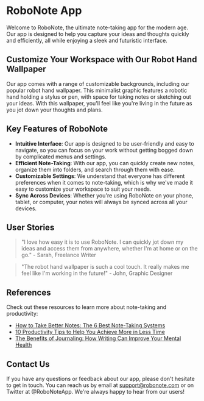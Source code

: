 <!--font:Lobster-->

# RoboNote App

Welcome to RoboNote, the ultimate note-taking app for the modern age. Our app is designed to help you capture your ideas and thoughts quickly and efficiently, all while enjoying a sleek and futuristic interface.

## Customize Your Workspace with Our Robot Hand Wallpaper

Our app comes with a range of customizable backgrounds, including our popular robot hand wallpaper. This minimalist graphic features a robotic hand holding a stylus or pen, with space for taking notes or sketching out your ideas. With this wallpaper, you'll feel like you're living in the future as you jot down your thoughts and plans.

## Key Features of RoboNote

- **Intuitive Interface**: Our app is designed to be user-friendly and easy to navigate, so you can focus on your work without getting bogged down by complicated menus and settings.
- **Efficient Note-Taking**: With our app, you can quickly create new notes, organize them into folders, and search through them with ease.
- **Customizable Settings**: We understand that everyone has different preferences when it comes to note-taking, which is why we've made it easy to customize your workspace to suit your needs.
- **Sync Across Devices**: Whether you're using RoboNote on your phone, tablet, or computer, your notes will always be synced across all your devices.

## User Stories

> "I love how easy it is to use RoboNote. I can quickly jot down my ideas and access them from anywhere, whether I'm at home or on the go." - Sarah, Freelance Writer

> "The robot hand wallpaper is such a cool touch. It really makes me feel like I'm working in the future!" - John, Graphic Designer

## References

Check out these resources to learn more about note-taking and productivity:

- [How to Take Better Notes: The 6 Best Note-Taking Systems](#)
- [10 Productivity Tips to Help You Achieve More in Less Time](#)
- [The Benefits of Journaling: How Writing Can Improve Your Mental Health](#)

## Contact Us

If you have any questions or feedback about our app, please don't hesitate to get in touch. You can reach us by email at support@robonote.com or on Twitter at @RoboNoteApp. We're always happy to hear from our users!

<!--

Write me content for website with wallpaper which alt text is:

"A wallpaper featuring a minimalist graphic of a robot hand holding a stylus or pen, with a space for taking notes or sketching ideas."

The name/title of the page should not be 1:1 copy of the alt text but rather a real content of the website which is using this wallpaper.

- Use markdown format 
- Start with heading
- Heading should be short and concise
- The content should look like a real website 
- The website should not be about the wallpaper, wallpaper is just a related background
- Heading should be contain work "wallpaper" or "background"
- Include real sections like references, contact, user stories, etc. use things relevant to the page purpose.
- Feel free to use structure like headings, bullets, numbering, blockquotes, paragraphs, horizontal lines, etc.
- You can use formatting like bold or _italic_
- You can include UTF-8 emojis
- Links should be only #hash anchors (and you can refer to the document itself)
- Do not include images


---


# RoboNote - A Minimalist Note-taking App with a Futuristic Twist

Welcome to RoboNote, the ultimate note-taking app for the modern age. Our app is designed to help you capture your ideas and thoughts quickly and efficiently, all while enjoying a sleek and futuristic interface.

## Customize Your Workspace with Our Robot Hand Wallpaper

Our app comes with a range of customizable backgrounds, including our popular robot hand wallpaper. This minimalist graphic features a robotic hand holding a stylus or pen, with space for taking notes or sketching out your ideas. With this wallpaper, you'll feel like you're living in the future as you jot down your thoughts and plans.

## Key Features of RoboNote

- **Intuitive Interface**: Our app is designed to be user-friendly and easy to navigate, so you can focus on your work without getting bogged down by complicated menus and settings.
- **Efficient Note-Taking**: With our app, you can quickly create new notes, organize them into folders, and search through them with ease.
- **Customizable Settings**: We understand that everyone has different preferences when it comes to note-taking, which is why we've made it easy to customize your workspace to suit your needs.
- **Sync Across Devices**: Whether you're using RoboNote on your phone, tablet, or computer, your notes will always be synced across all your devices.

## User Stories

> "I love how easy it is to use RoboNote. I can quickly jot down my ideas and access them from anywhere, whether I'm at home or on the go." - Sarah, Freelance Writer

> "The robot hand wallpaper is such a cool touch. It really makes me feel like I'm working in the future!" - John, Graphic Designer

## References

Check out these resources to learn more about note-taking and productivity:

- [How to Take Better Notes: The 6 Best Note-Taking Systems](#)
- [10 Productivity Tips to Help You Achieve More in Less Time](#)
- [The Benefits of Journaling: How Writing Can Improve Your Mental Health](#)

## Contact Us

If you have any questions or feedback about our app, please don't hesitate to get in touch. You can reach us by email at support@robonote.com or on Twitter at @RoboNoteApp. We're always happy to hear from our users!

-->
